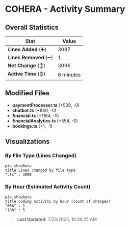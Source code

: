 # COHERA - Activity Summary 

## Overall Statistics

| Stat                   | Value                                                             |
| ---------------------- | ----------------------------------------------------------------- |
| **Lines Added** (➕)   | 3097                                          |
| **Lines Removed** (➖) | 1                                        |
| **Net Change** (↕)    | 3096                |
| **Active Time** (⌚)   | 6 minutes |


## Modified Files
- **paymentProcessor.ts** (+538, -0)
- **chatbot.ts** (+840, -0)
- **financial.ts** (+1164, -0)
- **financialAnalytics.ts** (+554, -0)
- **bookings.ts** (+1, -1)

## Visualizations

### By File Type (Lines Changed)

```mermaid
pie showData
title Lines changed by file type
".ts" : 3098
```

### By Hour (Estimated Activity Count)

```mermaid
pie showData
title Coding activity by hour (count of changes)
"00h" : 1
"10h" : 5
```


> **Last Updated:** 7/25/2025, 10:36:25 AM